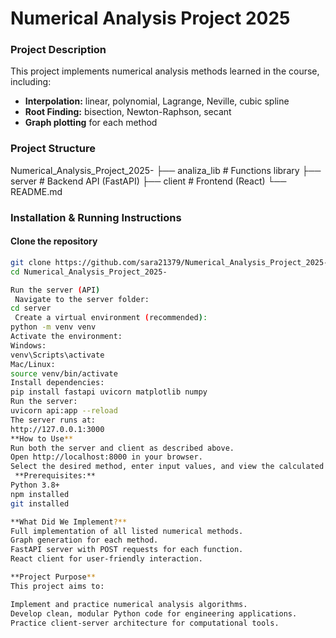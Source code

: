 #  Numerical Analysis Project 2025
###  **Project Description**


This project implements numerical analysis methods learned in the course, including:
- **Interpolation:** linear, polynomial, Lagrange, Neville, cubic spline
- **Root Finding:** bisection, Newton-Raphson, secant
- **Graph plotting** for each method

### **Project Structure**
Numerical_Analysis_Project_2025-
├── analiza_lib # Functions library
├── server # Backend API (FastAPI)
├── client # Frontend (React)
└── README.md

###  **Installation & Running Instructions**
####  **Clone the repository**
```bash
git clone https://github.com/sara21379/Numerical_Analysis_Project_2025-.git
cd Numerical_Analysis_Project_2025-

Run the server (API)
 Navigate to the server folder:
cd server
 Create a virtual environment (recommended):
python -m venv venv
Activate the environment:
Windows:
venv\Scripts\activate
Mac/Linux:
source venv/bin/activate
Install dependencies:
pip install fastapi uvicorn matplotlib numpy
Run the server:
uvicorn api:app --reload
The server runs at:
http://127.0.0.1:3000
**How to Use**
Run both the server and client as described above.
Open http://localhost:8000 in your browser.
Select the desired method, enter input values, and view the calculated results with graphs.
 **Prerequisites:**
Python 3.8+
npm installed
git installed

**What Did We Implement?**
Full implementation of all listed numerical methods.
Graph generation for each method.
FastAPI server with POST requests for each function.
React client for user-friendly interaction.

**Project Purpose**
This project aims to:

Implement and practice numerical analysis algorithms.
Develop clean, modular Python code for engineering applications.
Practice client-server architecture for computational tools.


